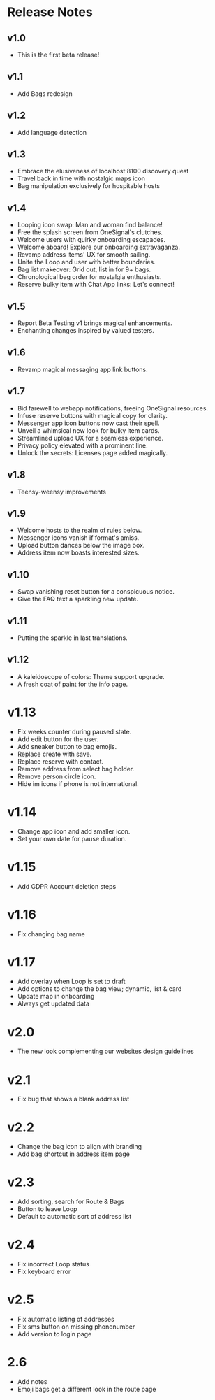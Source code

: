 # Release Notes

## v1.0

- This is the first beta release!

## v1.1

- Add Bags redesign

## v1.2

- Add language detection

## v1.3

- Embrace the elusiveness of localhost:8100 discovery quest
- Travel back in time with nostalgic maps icon
- Bag manipulation exclusively for hospitable hosts

## v1.4

- Looping icon swap: Man and woman find balance!
- Free the splash screen from OneSignal's clutches.
- Welcome users with quirky onboarding escapades.
- Welcome aboard! Explore our onboarding extravaganza.
- Revamp address items' UX for smooth sailing.
- Unite the Loop and user with better boundaries.
- Bag list makeover: Grid out, list in for 9+ bags.
- Chronological bag order for nostalgia enthusiasts.
- Reserve bulky item with Chat App links: Let's connect!

## v1.5

- Report Beta Testing v1 brings magical enhancements.
- Enchanting changes inspired by valued testers.

## v1.6

- Revamp magical messaging app link buttons.

## v1.7

- Bid farewell to webapp notifications, freeing OneSignal resources.
- Infuse reserve buttons with magical copy for clarity.
- Messenger app icon buttons now cast their spell.
- Unveil a whimsical new look for bulky item cards.
- Streamlined upload UX for a seamless experience.
- Privacy policy elevated with a prominent line.
- Unlock the secrets: Licenses page added magically.

## v1.8

- Teensy-weensy improvements

## v1.9

- Welcome hosts to the realm of rules below.
- Messenger icons vanish if format's amiss.
- Upload button dances below the image box.
- Address item now boasts interested sizes.

## v1.10

- Swap vanishing reset button for a conspicuous notice.
- Give the FAQ text a sparkling new update.

## v1.11

- Putting the sparkle in last translations.

## v1.12

- A kaleidoscope of colors: Theme support upgrade.
- A fresh coat of paint for the info page.

# v1.13

- Fix weeks counter during paused state.
- Add edit button for the user.
- Add sneaker button to bag emojis.
- Replace create with save.
- Replace reserve with contact.
- Remove address from select bag holder.
- Remove person circle icon.
- Hide im icons if phone is not international.

# v1.14

- Change app icon and add smaller icon.
- Set your own date for pause duration.

# v1.15

- Add GDPR Account deletion steps

# v1.16

- Fix changing bag name

# v1.17

- Add overlay when Loop is set to draft
- Add options to change the bag view; dynamic, list & card
- Update map in onboarding
- Always get updated data

# v2.0

- The new look complementing our websites design guidelines

# v2.1

- Fix bug that shows a blank address list

# v2.2

- Change the bag icon to align with branding
- Add bag shortcut in address item page

# v2.3

- Add sorting, search for Route & Bags
- Button to leave Loop
- Default to automatic sort of address list

# v2.4

- Fix incorrect Loop status
- Fix keyboard error

# v2.5

- Fix automatic listing of addresses
- Fix sms button on missing phonenumber
- Add version to login page

# 2.6

- Add notes
- Emoji bags get a different look in the route page
